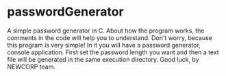 # passwordGenerator
A simple  password generator in C.
About how the program works, the comments in the code will help you to understand. Don't worry, because this program is very simple!
In it you will have a password generator, console application.
First set the password length you want and then a text file will be generated in the same execution directory.
Good luck, by NEWCORP team.
